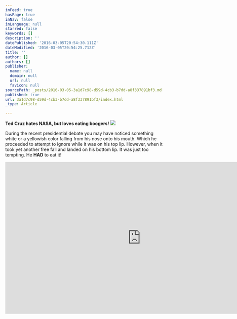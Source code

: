 ```yaml
---
inFeed: true
hasPage: true
inNav: false
inLanguage: null
starred: false
keywords: []
description: ''
datePublished: '2016-03-05T20:54:30.111Z'
dateModified: '2016-03-05T20:54:25.712Z'
title: ''
author: []
authors: []
publisher:
  name: null
  domain: null
  url: null
  favicon: null
sourcePath: _posts/2016-03-05-3a1d7c98-d59d-4cb3-b7dd-a8f337891bf3.md
published: true
url: 3a1d7c98-d59d-4cb3-b7dd-a8f337891bf3/index.html
_type: Article

---
```

**Ted Cruz hates NASA, but loves eating boogers!**
![](https://the-grid-user-content.s3-us-west-2.amazonaws.com/40124e1e-3702-4e4e-8ea2-453ffe3cce43.jpg)

During the recent presidential debate you may have noticed something white or a yellowish color falling from his nose onto his mouth. Which he proceeded to attempt to ignore while it was on his top lip. However, when it took yet another free fall and landed on his bottom lip. It was just too tempting. He **HAD** to eat it!

<iframe width="854" height="480" src="https://www.youtube.com/embed/KNZJmzbYkbg" frameborder="0" allowfullscreen="allowfullscreen" style=""></iframe>